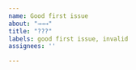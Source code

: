 ```yaml
---
name: Good first issue
about: "→→→"
title: "???"
labels: good first issue, invalid
assignees: ''

---
```




